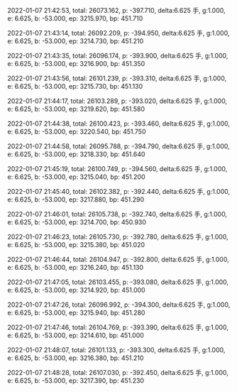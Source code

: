 2022-01-07 21:42:53, total: 26073.162, p: -397.710, delta:6.625 手, g:1.000, e: 6.625, b: -53.000, ep: 3215.970, bp: 451.710

2022-01-07 21:43:14, total: 26092.209, p: -394.950, delta:6.625 手, g:1.000, e: 6.625, b: -53.000, ep: 3214.730, bp: 451.210

2022-01-07 21:43:35, total: 26096.174, p: -393.900, delta:6.625 手, g:1.000, e: 6.625, b: -53.000, ep: 3216.900, bp: 451.350

2022-01-07 21:43:56, total: 26101.239, p: -393.310, delta:6.625 手, g:1.000, e: 6.625, b: -53.000, ep: 3215.730, bp: 451.130

2022-01-07 21:44:17, total: 26103.289, p: -393.020, delta:6.625 手, g:1.000, e: 6.625, b: -53.000, ep: 3219.620, bp: 451.580

2022-01-07 21:44:38, total: 26100.423, p: -393.460, delta:6.625 手, g:1.000, e: 6.625, b: -53.000, ep: 3220.540, bp: 451.750

2022-01-07 21:44:58, total: 26095.788, p: -394.790, delta:6.625 手, g:1.000, e: 6.625, b: -53.000, ep: 3218.330, bp: 451.640

2022-01-07 21:45:19, total: 26100.749, p: -394.560, delta:6.625 手, g:1.000, e: 6.625, b: -53.000, ep: 3215.040, bp: 451.200

2022-01-07 21:45:40, total: 26102.382, p: -392.440, delta:6.625 手, g:1.000, e: 6.625, b: -53.000, ep: 3217.880, bp: 451.290

2022-01-07 21:46:01, total: 26105.738, p: -392.740, delta:6.625 手, g:1.000, e: 6.625, b: -53.000, ep: 3214.700, bp: 450.930

2022-01-07 21:46:23, total: 26105.730, p: -392.780, delta:6.625 手, g:1.000, e: 6.625, b: -53.000, ep: 3215.380, bp: 451.020

2022-01-07 21:46:44, total: 26104.947, p: -392.800, delta:6.625 手, g:1.000, e: 6.625, b: -53.000, ep: 3216.240, bp: 451.130

2022-01-07 21:47:05, total: 26103.455, p: -393.080, delta:6.625 手, g:1.000, e: 6.625, b: -53.000, ep: 3214.920, bp: 451.000

2022-01-07 21:47:26, total: 26096.992, p: -394.300, delta:6.625 手, g:1.000, e: 6.625, b: -53.000, ep: 3215.940, bp: 451.280

2022-01-07 21:47:46, total: 26104.769, p: -393.390, delta:6.625 手, g:1.000, e: 6.625, b: -53.000, ep: 3214.610, bp: 451.000

2022-01-07 21:48:07, total: 26101.133, p: -393.300, delta:6.625 手, g:1.000, e: 6.625, b: -53.000, ep: 3216.380, bp: 451.210

2022-01-07 21:48:28, total: 26107.030, p: -392.450, delta:6.625 手, g:1.000, e: 6.625, b: -53.000, ep: 3217.390, bp: 451.230
